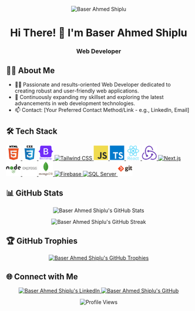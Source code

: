 <p align="center">
  <img src="[Replace with a static image of Baser Ahmed Shiplu]" alt="Baser Ahmed Shiplu" width="200" />
</p>

<h1 align="center">
  Hi There! 👋 I'm Baser Ahmed Shiplu
</h1>

<h3 align="center">
  Web Developer
</h3>

## 🧑‍💻 About Me

-   👨‍💻 Passionate and results-oriented Web Developer dedicated to creating robust and user-friendly web applications.
-   🌱 Continuously expanding my skillset and exploring the latest advancements in web development technologies.
-   📫 Contact: [Your Preferred Contact Method/Link - e.g., LinkedIn, Email]

## 🛠️ Tech Stack


<p align="center">
  
  <a href="https://developer.mozilla.org/en-US/docs/Web/HTML" target="_blank" rel="noreferrer"> <img src="https://raw.githubusercontent.com/devicons/devicon/master/icons/html5/html5-original-wordmark.svg" alt="HTML" width="40" height="40"/> </a>
  <a href="https://developer.mozilla.org/en-US/docs/Web/CSS" target="_blank" rel="noreferrer"> <img src="https://raw.githubusercontent.com/devicons/devicon/master/icons/css3/css3-original-wordmark.svg" alt="CSS" width="40" height="40"/> </a>
  <a href="https://getbootstrap.com/docs/5.3/getting-started/introduction/" target="_blank" rel="noreferrer"> <img src="https://raw.githubusercontent.com/devicons/devicon/master/icons/bootstrap/bootstrap-plain-wordmark.svg" alt="Bootstrap" width="40" height="40"/> </a>
  <a href="https://tailwindcss.com/docs/installation" target="_blank" rel="noreferrer"> <img src="https://www.vectorlogo.zone/logos/tailwindcss/tailwindcss-icon.svg" alt="Tailwind CSS" width="40" height="40"/> </a>
  <a href="https://developer.mozilla.org/en-US/docs/Web/JavaScript" target="_blank" rel="noreferrer"> <img src="https://raw.githubusercontent.com/devicons/devicon/master/icons/javascript/javascript-original.svg" alt="JavaScript" width="40" height="40"/> </a>
  <a href="https://www.typescriptlang.org/docs/" target="_blank" rel="noreferrer"> <img src="https://raw.githubusercontent.com/devicons/devicon/master/icons/typescript/typescript-original.svg" alt="TypeScript" width="40" height="40"/> </a>
  <a href="https://react.dev/learn" target="_blank" rel="noreferrer"> <img src="https://raw.githubusercontent.com/devicons/devicon/master/icons/react/react-original-wordmark.svg" alt="React" width="40" height="40"/> </a>
  <a href="https://redux.js.org/introduction/overview" target="_blank" rel="noreferrer"> <img src="https://raw.githubusercontent.com/devicons/devicon/master/icons/redux/redux-original.svg" alt="Redux" width="40" height="40"/> </a>
  <a href="https://nextjs.org/docs" target="_blank" rel="noreferrer"> <img src="https://cdn.worldvectorlogo.com/logos/nextjs-2.svg" alt="Next.js" width="40" height="40"/> </a>
  <a href="https://nodejs.org/en/docs/" target="_blank" rel="noreferrer"> <img src="https://raw.githubusercontent.com/devicons/devicon/master/icons/nodejs/nodejs-original-wordmark.svg" alt="Node.js" width="40" height="40"/> </a>
  <a href="https://expressjs.com/en/starter/installing.html" target="_blank" rel="noreferrer"> <img src="https://raw.githubusercontent.com/devicons/devicon/master/icons/express/express-original-wordmark.svg" alt="Express" width="40" height="40"/> </a>
  <a href="https://www.mongodb.com/docs/" target="_blank" rel="noreferrer"> <img src="https://raw.githubusercontent.com/devicons/devicon/master/icons/mongodb/mongodb-original-wordmark.svg" alt="MongoDB" width="40" height="40"/> </a>
 <a href="https://firebase.google.com/docs" target="_blank" rel="noreferrer"> <img src="https://www.vectorlogo.zone/logos/firebase/firebase-icon.svg" alt="Firebase" width="40" height="40"/> </a>
  <a href="https://learn.microsoft.com/en-us/sql/sql-server/?view=sql-server-linux-ver16" target="_blank" rel="noreferrer"> <img src="https://www.svgrepo.com/show/303229/microsoft-sql-server-logo.svg" alt="SQL Server" width="40" height="40"/> </a>
<a href="https://git-scm.com/doc" target="_blank" rel="noreferrer"> <img src="https://raw.githubusercontent.com/devicons/devicon/master/icons/git/git-original-wordmark.svg" alt="Git" width="40" height="40"/> </a>
</p>




## 📊 GitHub Stats

<p align="center">
  <img src="https://github-readme-stats.vercel.app/api?username=baserahmedshiplu&show_icons=true&theme=dracula" alt="Baser Ahmed Shiplu's GitHub Stats" />
</p>

<p align="center">
  <img src="https://github-readme-streak-stats.herokuapp.com/?user=baserahmedshiplu&theme=dracula" alt="Baser Ahmed Shiplu's GitHub Streak" />
</p>

## 🏆 GitHub Trophies

<p align="center">
  <a href="https://github.com/ryo-ma/github-profile-trophy"><img src="https://github-profile-trophy.vercel.app/?username=baserahmedshiplu" alt="Baser Ahmed Shiplu's GitHub Trophies" /></a>
</p>

## 🌐 Connect with Me

<p align="center">
  <a href="[Your LinkedIn Profile URL]" target="_blank" rel="noreferrer">
    <img src="https://raw.githubusercontent.com/rahuldkjain/github-profile-readme-generator/master/src/images/icons/Social/linked-in-alt.svg" alt="Baser Ahmed Shiplu's LinkedIn" height="30" width="40" />
  </a>
  <a href="https://github.com/baserahmedshiplu" target="_blank" rel="noreferrer">
    <img src="https://raw.githubusercontent.com/rahuldkjain/github-profile-readme-generator/master/src/images/icons/Social/github.svg" alt="Baser Ahmed Shiplu's GitHub" height="30" width="40" />
  </a>
  </p>

<p align="center">
  <img src="https://komarev.com/ghpvc/?username=baserahmedshiplu&label=Profile%20views&color=0e75b6&style=flat" alt="Profile Views" />
</p>
